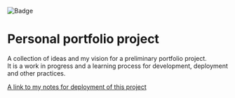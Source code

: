 ![Badge](https://img.shields.io/github/last-commit/tschoolderman/portfolio/main)  

# Personal portfolio project  
A collection of ideas and my vision for a preliminary portfolio project.  
It is a work in progress and a learning process for development, deployment and other practices.  

[A link to my notes for deployment of this project](https://github.com/tschoolderman/Notes/blob/main/digital_ocean_vm.md)
